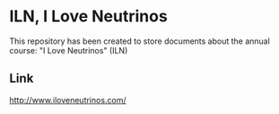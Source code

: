 ILN, I Love Neutrinos
=====================

This repository has been created to store documents about the annual course: "I Love Neutrinos" (ILN)

## Link ##

http://www.iloveneutrinos.com/
